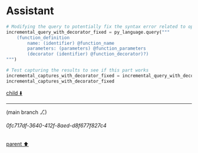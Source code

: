 # Assistant

```python
# Modifying the query to potentially fix the syntax error related to optional decorator arguments
incremental_query_with_decorator_fixed = py_language.query("""
    (function_definition
        name: (identifier) @function_name
        parameters: (parameters) @function_parameters
        (decorator (identifier) @function_decorator)?)
""")

# Test capturing the results to see if this part works
incremental_captures_with_decorator_fixed = incremental_query_with_decorator_fixed.captures(sample_tree.root_node)
incremental_captures_with_decorator_fixed
```

[child ⬇️](#0fc717df-3640-412f-8aed-d8f677f827c4)

---

(main branch ⎇)
###### 0fc717df-3640-412f-8aed-d8f677f827c4
[parent ⬆️](#1a26d0e0-bf3d-4be1-a72e-e9b53c366488)
